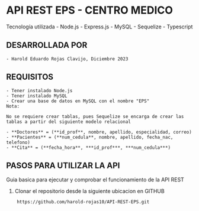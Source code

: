 # API REST EPS - CENTRO MEDICO
Tecnología utilizada
    - Node.js
    - Express.js
    - MySQL
    - Sequelize
    - Typescript
## DESARROLLADA POR 
    - Harold Eduardo Rojas Clavijo, Diciembre 2023

## REQUISITOS
    - Tener instalado Node.js
    - Tener instalado MySQL
    - Crear una base de datos en MySQL con el nombre "EPS"
    Nota: 

    No se requiere crear tablas, pues Sequelize se encarga de crear las tablas a partir del siguiente modelo relacional

    - **Doctores** = (**id_prof**, nombre, apellido, especialidad, correo)
    - **Pacientes** = (**num_cedula**, nombre, apellido, fecha_nac, telefono)
    - **Cita** = (**fecha_hora**, ***id_prof***, ***num_cedula***)

## PASOS PARA UTILIZAR LA API

Guia basica para ejecutar y comprobar el funcionamiento de la API REST

1.  Clonar el repositorio desde la siguiente ubicacion en GITHUB 

```bash
    https://github.com/harold-rojas10/API-REST-EPS.git

```

